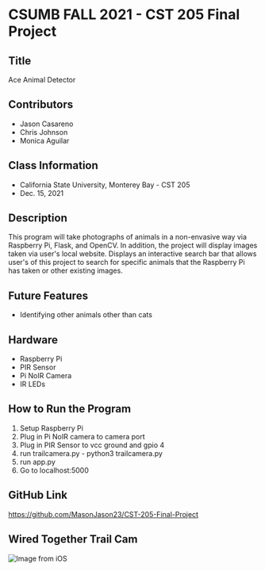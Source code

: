 # CSUMB FALL 2021 - CST 205 Final Project

## Title
Ace Animal Detector

## Contributors
- Jason Casareno
- Chris Johnson
- Monica Aguilar

## Class Information
- California State University, Monterey Bay - CST 205
- Dec. 15, 2021

## Description
This program will take photographs of animals in a non-envasive way via Raspberry Pi, Flask, and OpenCV. In addition, the project will display images taken via user's local website. Displays an interactive search bar that allows user's of this project to search for specific animals that the Raspberry Pi has taken or other existing images.

## Future Features
- Identifying other animals other than cats

## Hardware
- Raspberry Pi
- PIR Sensor
- Pi NoIR Camera
- IR LEDs

## How to Run the Program
1. Setup Raspberry Pi
2. Plug in Pi NoIR camera to camera port
3. Plug in PIR Sensor to vcc ground and gpio 4
4. run trailcamera.py - python3 trailcamera.py
5. run app.py
6. Go to localhost:5000

## GitHub Link
https://github.com/MasonJason23/CST-205-Final-Project
## Wired Together Trail Cam
![Image from iOS](https://user-images.githubusercontent.com/28279809/146267384-18ee6600-933e-46d9-96ea-27b9c661c4e1.jpg)
